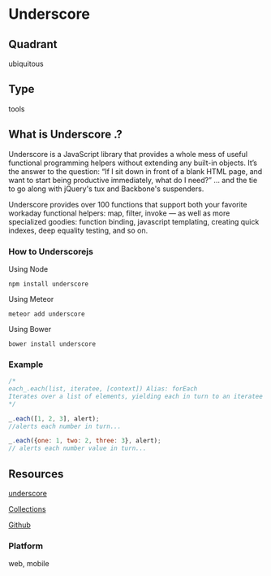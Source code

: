 # Underscore

## Quadrant
ubiquitous

## Type
tools

## What is Underscore .?

Underscore is a JavaScript library that provides a whole mess of useful functional programming helpers without extending any built-in objects. It’s the answer to the question: “If I sit down in front of a blank HTML page, and want to start being productive immediately, what do I need?” … and the tie to go along with jQuery's tux and Backbone's suspenders.

Underscore provides over 100 functions that support both your favorite workaday functional helpers: map, filter, invoke — as well as more specialized goodies: function binding, javascript templating, creating quick indexes, deep equality testing, and so on.

### How to Underscorejs

Using Node
```
npm install underscore
```

Using Meteor
```
meteor add underscore
```

Using Bower 

```
bower install underscore
```


### Example

```js
/*
each_.each(list, iteratee, [context]) Alias: forEach 
Iterates over a list of elements, yielding each in turn to an iteratee function. The iteratee is bound to the context object, if one is passed. Each invocation of iteratee is called with three arguments: (element, index, list). If list is a JavaScript object, iteratee's arguments will be (value, key, list). Returns the list for chaining.
*/

_.each([1, 2, 3], alert);
//alerts each number in turn...

_.each({one: 1, two: 2, three: 3}, alert);
// alerts each number value in turn...
```


## Resources
[underscore](http://underscorejs.org/)

[Collections](http://underscorejs.org/#collections)

[Github](https://github.com/jashkenas/underscore)


### Platform
web, mobile
